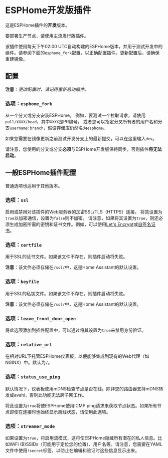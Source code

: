 # ESPHome开发版插件

这是ESPHome插件的**开发**版本。

要部署生产节点，请使用主流发行版插件。

该插件使用每天下午02:00 UTC自动构建的ESPHome版本，并用于测试开发中的组件。请参阅下面的`esphome_fork`配置，以正确配置插件。更新配置后，请确保重建镜像。

## 配置

**注意**：_更改配置时，请记得重新启动插件。_

### 选项：`esphome_fork`

从一个分叉或分支安装ESPHome。
例如，要测试一个拉取请求，请使用`pull/XXXX/head`，其中`XXXX`是PR编号，
或者您可以指定分叉所有者的用户名和分支`username:branch`，假设存储库仍然名为`esphome`。

如果您需要在镜像更新之前测试开发分支上的最新提交，可以在这里输入`dev`。

请注意，您使用的分叉或分支**必须**与ESPHome开发版保持同步，否则插件**将无法启动**。

## 一般ESPHome插件配置

普通选项也适用于其他版本。

### 选项：`ssl`

启用或禁用对该插件的Web服务器的加密SSL/TLS（HTTPS）连接。
将其设置为`true`以加密通信，设置为`false`则不加密。
请注意，如果将其设置为`true`，则还必须生成加密所需的密钥和证书文件。例如，可以使用[Let's Encrypt](https://www.home-assistant.io/addons/lets_encrypt/)或[自签名证书](https://www.home-assistant.io/docs/ecosystem/certificates/tls_self_signed_certificate/)。

### 选项：`certfile`

用于SSL的证书文件。如果该文件不存在，则插件启动将失败。

**注意**：该文件必须存储在`/ssl/`中，这是Home Assistant的默认设置。

### 选项：`keyfile`

用于SSL的私钥文件。如果该文件不存在，则插件启动将失败。

**注意**：该文件必须存储在`/ssl/`中，这是Home Assistant的默认设置。

### 选项：`leave_front_door_open`

将此选项添加到插件配置中，可以通过将其设置为`true`来禁用身份验证。

### 选项：`relative_url`

在相对URL下托管ESPHome仪表板，以便能够集成到现有的Web代理（如NGINX）中。默认为`/`。

### 选项：`status_use_ping`

默认情况下，仪表板使用mDNS检查节点是否在线。除非您的路由器支持mDNS转发或avahi，否则此功能无法跨子网工作。

将此设置为`true`将使ESPHome使用ICMP ping请求来获取节点状态。如果所有节点即使在连接时也始终显示离线状态，请使用此选项。

### 选项：`streamer_mode`

如果设置为`true`，将启用流模式，这将使ESPHome隐藏所有潜在的私人信息。比如WiFi (B)SSIDs（可能用于定位您的位置）、用户名等。请注意，您需要在YAML文件中使用`!secret`标签，以防止在编辑和验证时这些信息显示出来。